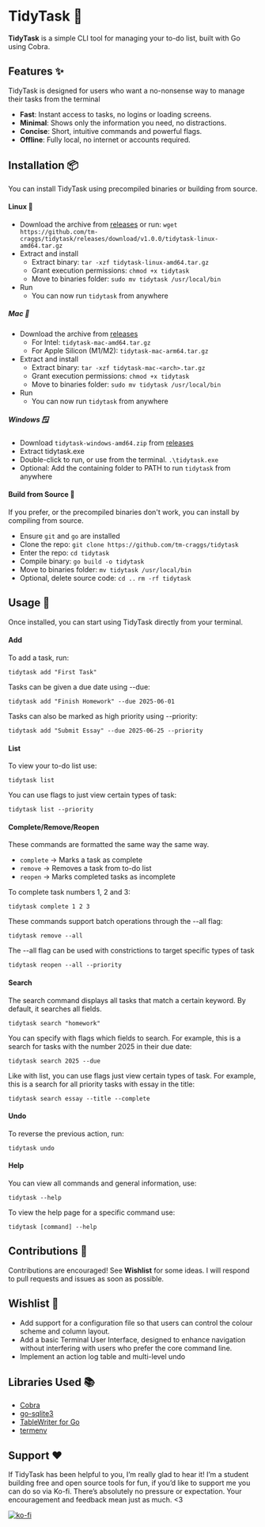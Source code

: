 # TidyTask 🫧

**TidyTask** is a simple CLI tool for managing your to-do list, built with Go using Cobra.

## Features ✨
TidyTask is designed for users who want a no-nonsense way to manage their tasks from the terminal 

- **Fast**: Instant access to tasks, no logins or loading screens.
- **Minimal**: Shows only the information you need, no distractions. 
- **Concise**: Short, intuitive commands and powerful flags.
- **Offline**: Fully local, no internet or accounts required.

## Installation 📦
You can install TidyTask using precompiled binaries or building from source.

#### Linux 🐧
- Download the archive from [releases](https://github.com/tm-craggs/tidytask/releases) or run: `wget https://github.com/tm-craggs/tidytask/releases/download/v1.0.0/tidytask-linux-amd64.tar.gz`
- Extract and install
  - Extract binary: `tar -xzf tidytask-linux-amd64.tar.gz`
  - Grant execution permissions: `chmod +x tidytask`
  - Move to binaries folder: `sudo mv tidytask /usr/local/bin`
- Run
  - You can now run `tidytask` from anywhere 

##### Mac 🍎
- Download the archive from [releases](https://github.com/tm-craggs/tidytask/releases)
  - For Intel: `tidytask-mac-amd64.tar.gz`
  - For Apple Silicon (M1/M2): `tidytask-mac-arm64.tar.gz`
- Extract and install
  - Extract binary: `tar -xzf tidytask-mac-<arch>.tar.gz`
  - Grant execution permissions: `chmod +x tidytask`
  - Move to binaries folder: `sudo mv tidytask /usr/local/bin`
- Run
  - You can now run `tidytask` from anywhere 

##### Windows 🪟
- Download `tidytask-windows-amd64.zip` from [releases](https://github.com/tm-craggs/tidytask/releases)
- Extract tidytask.exe
- Double-click to run, or use from the terminal. `.\tidytask.exe`
- Optional: Add the containing folder to PATH to run `tidytask` from anywhere

#### Build from Source 🔧
If you prefer, or the precompiled binaries don't work, you can install by compiling from source.
- Ensure `git` and `go` are installed
- Clone the repo: `git clone https://github.com/tm-craggs/tidytask`
- Enter the repo: `cd tidytask`
- Compile binary: `go build -o tidytask`
- Move to binaries folder: `mv tidytask /usr/local/bin`
- Optional, delete source code: `cd ..` `rm -rf tidytask`

## Usage 🚀
Once installed, you can start using TidyTask directly from your terminal.

#### Add

To add a task, run:
```
tidytask add "First Task"
```

Tasks can be given a due date using --due:
```
tidytask add "Finish Homework" --due 2025-06-01
```

Tasks can also be marked as high priority using --priority:
```
tidytask add "Submit Essay" --due 2025-06-25 --priority
```
#### List

To view your to-do list use:
```
tidytask list
```

You can use flags to just view certain types of task:
```
tidytask list --priority
```

#### Complete/Remove/Reopen
These commands are formatted the same way the same way.
- `complete` → Marks a task as complete
- `remove` → Removes a task from to-do list
- `reopen` → Marks completed tasks as incomplete

To complete task numbers 1, 2 and 3:
```
tidytask complete 1 2 3
```

These commands support batch operations through the --all flag:
```
tidytask remove --all
```

The --all flag can be used with constrictions to target specific types of task
```
tidytask reopen --all --priority
```

#### Search
The search command displays all tasks that match a certain keyword. By default, it searches all fields.
```
tidytask search "homework"
```

You can specify with flags which fields to search. For example, this is a search for tasks with the number 2025 in their due date:
```
tidytask search 2025 --due
```

Like with list, you can use flags just view certain types of task. For example, this is a search for all priority tasks with essay in the title:
```
tidytask search essay --title --complete
```

#### Undo

To reverse the previous action, run:
```
tidytask undo
```

#### Help
You can view all commands and general information, use:
```
tidytask --help
```
To view the help page for a specific command use:
```
tidytask [command] --help
```

## Contributions 🤝
Contributions are encouraged! See **Wishlist** for some ideas. I will respond to pull requests and issues as soon as possible.

## Wishlist 💭
- Add support for a configuration file so that users can control the colour scheme and column layout.
- Add a basic Terminal User Interface, designed to enhance navigation without interfering with users who 
prefer the core command line.
- Implement an action log table and multi-level undo

## Libraries Used 📚
- [Cobra](https://github.com/spf13/cobra.git)
- [go-sqlite3](https://github.com/mattn/go-sqlite3.git)
- [TableWriter for Go](https://github.com/olekukonko/tablewriter.git)
- [termenv](https://github.com/muesli/termenv)

## Support ❤️
If TidyTask has been helpful to you, I’m really glad to hear it!
I’m a student building free and open source tools for fun, if you’d like to support me you can do so via Ko-fi. There’s absolutely no pressure or expectation. Your encouragement and feedback mean just as much. <3

[![ko-fi](https://ko-fi.com/img/githubbutton_sm.svg)](https://ko-fi.com/G2G81GQB6Y)
